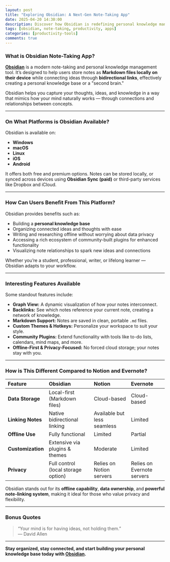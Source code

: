```yaml
---
layout: post
title: "Exploring Obsidian: A Next-Gen Note-Taking App"
date: 2025-04-20 14:30:00
description: Discover how Obsidian is redefining personal knowledge management with linked notes and local-first privacy.
tags: [obsidian, note-taking, productivity, apps]
categories: [productivity-tools]
comments: true
---
```


### What is Obsidian Note-Taking App?

**[Obsidian](https://obsidian.md/)** is a modern note-taking and personal knowledge management tool. It’s designed to help users store notes as **Markdown files locally on their device** while connecting ideas through **bidirectional links**, effectively creating a personal knowledge base or a "second brain."

Obsidian helps you capture your thoughts, ideas, and knowledge in a way that mimics how your mind naturally works — through connections and relationships between concepts.

---

### On What Platforms is Obsidian Available?

Obsidian is available on:

- **Windows**
- **macOS**
- **Linux**
- **iOS**
- **Android**

It offers both free and premium options. Notes can be stored locally, or synced across devices using **Obsidian Sync (paid)** or third-party services like Dropbox and iCloud.

---

### How Can Users Benefit From This Platform?

Obsidian provides benefits such as:

- Building a **personal knowledge base**
- Organizing connected ideas and thoughts with ease
- Writing and researching offline without worrying about data privacy
- Accessing a rich ecosystem of community-built plugins for enhanced functionality
- Visualizing note relationships to spark new ideas and connections

Whether you’re a student, professional, writer, or lifelong learner — Obsidian adapts to your workflow.

---

### Interesting Features Available

Some standout features include:

- **Graph View:** A dynamic visualization of how your notes interconnect.
- **Backlinks:** See which notes reference your current note, creating a network of knowledge.
- **Markdown Support:** Notes are saved in clean, portable `.md` files.
- **Custom Themes & Hotkeys:** Personalize your workspace to suit your style.
- **Community Plugins:** Extend functionality with tools like to-do lists, calendars, mind maps, and more.
- **Offline-First & Privacy-Focused:** No forced cloud storage; your notes stay with you.

---

### How is This Different Compared to Notion and Evernote?

| Feature           | Obsidian                            | Notion                      | Evernote                   |
| :---------------- | :---------------------------------- | :-------------------------- | :------------------------- |
| **Data Storage**  | Local-first (Markdown files)        | Cloud-based                 | Cloud-based                |
| **Linking Notes** | Native bidirectional linking        | Available but less seamless | Limited                    |
| **Offline Use**   | Fully functional                    | Limited                     | Partial                    |
| **Customization** | Extensive via plugins & themes      | Moderate                    | Limited                    |
| **Privacy**       | Full control (local storage option) | Relies on Notion servers    | Relies on Evernote servers |

Obsidian stands out for its **offline capability**, **data ownership**, and **powerful note-linking system**, making it ideal for those who value privacy and flexibility.

---

### Bonus Quotes

> “Your mind is for having ideas, not holding them.”  
> — David Allen

---

**Stay organized, stay connected, and start building your personal knowledge base today with [Obsidian](https://obsidian.md/).**
